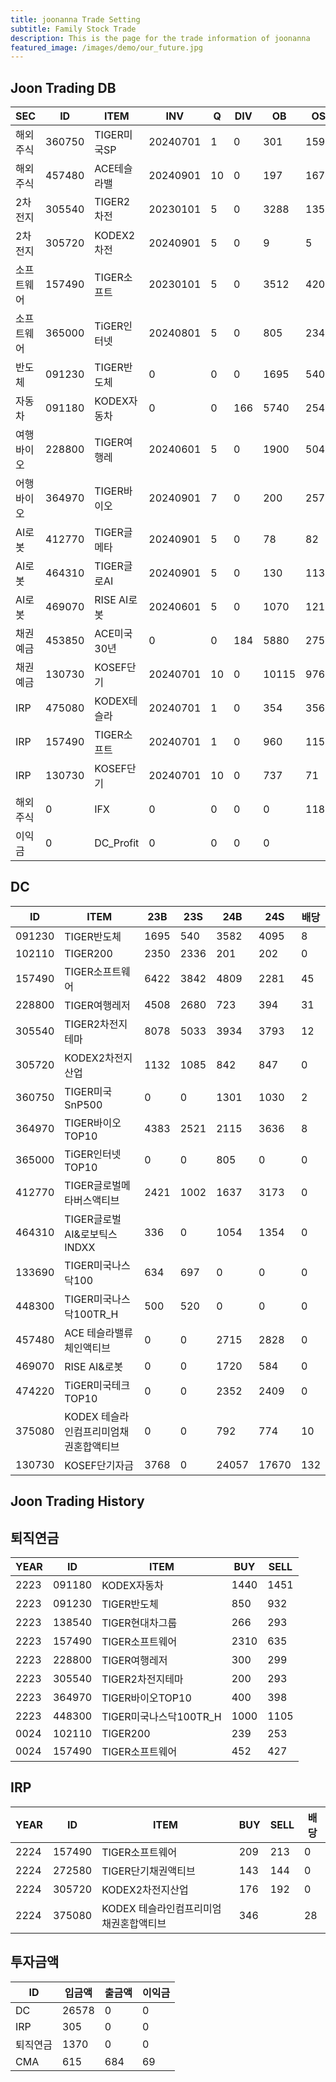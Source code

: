 ```yaml
---
title: joonanna Trade Setting
subtitle: Family Stock Trade
description: This is the page for the trade information of joonanna
featured_image: /images/demo/our_future.jpg
---
```

## Joon Trading DB

|SEC|ID|ITEM |INV|Q|DIV|OB|OS|CB|CS|
|--|--|-----|--|--|--|--|--|--|--|
|해외주식|360750|TIGER미국SP|20240701|1|0|301|159|1000|1030|
|해외주식|457480|ACE테슬라밸|20240901|10|0|197|167|2518|2828|
|2차전지|305540|TIGER2차전|20230101|5|0|3288|1357|8212|8360|
|2차전지|305720|KODEX2차전|20240901|5|0|9|5|1917|1882|
|소프트웨어|157490|TIGER소프트|20230101|5|0|3512|4201|7232|5673|
|소프트웨어|365000|TiGER인터넷|20240801|5|0|805|2346|0|0|
|반도체|091230|TIGER반도체|0|0|0|1695|540|3582|4095|
|자동차|091180|KODEX자동차|0|0|166|5740|2547|3893|6480|
|여행바이오|228800|TIGER여행레|20240601|5|0|1900|5041|3331|3074|
|어행바이오|364970|TIGER바이오|20240901|7|0|200|257|6297|6157|
|AI로봇|412770|TIGER글메타|20240901|5|0|78|82|4010|4175|
|AI로봇|464310|TIGER글로AI|20240901|5|0|130|113|1260|1354|
|AI로봇|469070|RISE AI로봇|20240601|5|0|1070|1214|650|584|
|채권예금|453850|ACE미국30년|0|0|184|5880|2752|12122|12473|
|채권예금|130730|KOSEF단기|20240701|10|0|10115|976|17254|17212|
|IRP|475080|KODEX테슬라|20240701|1|0|354|356|528|549|
|IRP|157490|TIGER소프트|20240701|1|0|960|1150|1804|1804|
|IRP|130730|KOSEF단기|20240701|10|0|737|71|4695|5024|
|해외주식|0|IFX|0|0|0|0|1184|0|0|
|이익금|0|DC_Profit|0|0|0|0||0|127|

## DC
|ID|ITEM |23B|23S|24B|24S|배당|
|--|-----|---|----|---|----|--|
|091230|TIGER반도체|1695|540|3582|4095|8|
|102110|TIGER200|2350|2336|201|202|0| 
|157490|TIGER소프트웨어|6422|3842|4809|2281|45|
|228800|TIGER여행레저|4508|2680|723|394|31|
|305540|TIGER2차전지테마|8078|5033|3934|3793|12|
|305720|KODEX2차전지산업|1132|1085|842|847|0|
|360750|TIGER미국SnP500|0|0|1301|1030|2|
|364970|TIGER바이오TOP10|4383|2521|2115|3636|8|
|365000|TiGER인터넷TOP10|0|0|805|0|0|
|412770|TIGER글로벌메타버스액티브|2421|1002|1637|3173|0| 
|464310|TIGER글로벌AI&로보틱스INDXX|336| 0|1054|1354|0|
|133690|TIGER미국나스닥100|634|697|0|0|0| 
|448300|TIGER미국나스닥100TR_H|500|520|0|0|0|
|457480|ACE 테슬라밸류체인액티브|0|0|2715|2828|0|
|469070|RISE AI&로봇|0|0|1720|584|0|
|474220|TiGER미국테크TOP10|0|0|2352|2409|0|
|375080|KODEX 테슬라인컴프리미엄채권혼합액티브|0|0|792|774|10|
|130730|KOSEF단기자금|3768|0|24057|17670|132|

## Joon Trading History
## 퇴직연금
|YEAR|ID|ITEM |BUY|SELL|
|----|--|-----|---|----|
|2223|091180|KODEX자동차|1440|1451|
|2223|091230|TIGER반도체|850|932|
|2223|138540|TIGER현대차그룹|266|293|
|2223|157490|TIGER소프트웨어|2310|635|
|2223|228800|TIGER여행레저|300|299|
|2223|305540|TIGER2차전지테마|200|293|
|2223|364970|TIGER바이오TOP10|400|398|
|2223|448300|TIGER미국나스닥100TR_H|1000|1105|
|0024|102110|TIGER200|239|253| 
|0024|157490|TIGER소프트웨어|452|427|

## IRP
|YEAR|ID|ITEM |BUY|SELL|배당|
|----|--|-----|---|----|--|
|2224|157490|TIGER소프트웨어|209|213|0|
|2224|272580|TIGER단기채권액티브|143|144|0| 
|2224|305720|KODEX2차전지산업|176|192|0|
|2224|375080|KODEX 테슬라인컴프리미엄채권혼합액티브|346||28|


## 투자금액
|ID|입금액|출금액|이익금|
|----|--|--|--|
|DC|26578|0|0|
|IRP|305|0|0|
|퇴직연금|1370|0|0|
|CMA|615|684|69|



